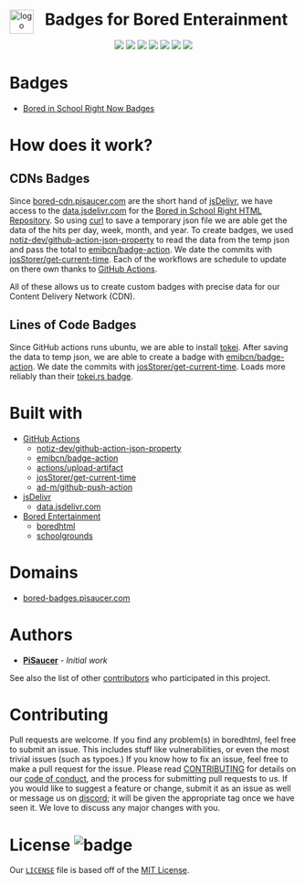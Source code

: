 <div align="center" style="display: block; margin-left: auto; margin-right: auto;">  
    
  <a href="https://bored.pisaucer.com/"><img align="left" src="https://bored-cdn.pisaucer.com/images/logo.png" alt="logo" height="42" width="42"></a>
  <h1>Badges for Bored Enterainment</h1>
    
  <a href="https://discord.com/invite/7qTNdXd"><img src="https://img.shields.io/badge/Discord-7qTNdXd?logo=discord&logoColor=white&color=5865F2"></a>
  <a href="https://github.com/Bored-Entertainment/badges/actions/workflows/pages/pages-build-deployment"><img src="https://github.com/Bored-Entertainment/badges/actions/workflows/pages/pages-build-deployment/badge.svg"></a>
  <a href="https://github.com/Bored-Entertainment/badges/actions/workflows/badges.yml"><img src="https://github.com/Bored-Entertainment/badges/actions/workflows/badges.yml/badge.svg"></a>
  <a href="https://github.com/Bored-Entertainment/badges/commits/main"><img src="https://img.shields.io/github/last-commit/Bored-Entertainment/badges"></a>
  <a href="https://github.com/Bored-Entertainment/badges/commits/main"><img src="https://badgen.net/github/commits/Bored-Entertainment/badges/main"></a>
  <a href="LICENSE"><img src="https://badgen.net/github/license/Bored-Entertainment/badges"></a>
  <img src="https://img.shields.io/github/repo-size/Bored-Entertainment/badges?color=green">  
      
</div>

# Badges
- [Bored in School Right Now Badges](bored/)

# How does it work?

## CDNs Badges

Since [bored-cdn.pisaucer.com](https://bored-cdn.pisaucer.com/) are the short hand of [jsDelivr](https://www.jsdelivr.com/), we have access to the [data.jsdelivr.com](https://github.com/jsdelivr/data.jsdelivr.com) for the [Bored in School Right HTML Repository](https://www.github.com/pisaucer/boredhtml). So using [curl](https://curl.se/) to save a temporary json file we are able get the data of the hits per day, week, month, and year. To create badges, we used [notiz-dev/github-action-json-property](https://github.com/marketplace/actions/get-json-property) to read the data from the temp json and pass the total to [emibcn/badge-action](https://github.com/marketplace/actions/badge-action). We date the commits with [josStorer/get-current-time](https://github.com/marketplace/actions/get-current-time). Each of the workflows are schedule to update on there own thanks to [GitHub Actions](https://github.com/features/actions). 

All of these allows us to create custom badges with precise data for our Content Delivery Network (CDN).

## Lines of Code Badges

Since GitHub actions runs ubuntu, we are able to install [tokei](https://github.com/XAMPPRocky/tokei). After saving the data to temp json, we are able to create a badge with [emibcn/badge-action](https://github.com/marketplace/actions/badge-action). We date the commits with [josStorer/get-current-time](https://github.com/marketplace/actions/get-current-time). Loads more reliably than their [tokei.rs badge](https://tokei.rs/b1/github/PiSaucer/boredhtml).

# Built with
- [GitHub Actions](https://github.com/features/actions)
    - [notiz-dev/github-action-json-property](https://github.com/marketplace/actions/get-json-property)
    - [emibcn/badge-action](https://github.com/marketplace/actions/badge-action)
    - [actions/upload-artifact](https://github.com/marketplace/actions/upload-a-build-artifact)
    - [josStorer/get-current-time](https://github.com/marketplace/actions/get-current-time)
    - [ad-m/github-push-action](https://github.com/marketplace/actions/github-push)
- [jsDelivr](https://www.jsdelivr.com/)
    - [data.jsdelivr.com](https://github.com/jsdelivr/data.jsdelivr.com)
- [Bored Entertainment](https://github.com/Bored-Entertainment)
    - [boredhtml](https://www.github.com/pisaucer/boredhtml)
    - [schoolgrounds](https://github.com/Bored-Entertainment/schoolgrounds)

# Domains
- [bored-badges.pisaucer.com](https://bored-badges.pisaucer.com/)

# Authors

- **[PiSaucer](https://github.com/PiSaucer)** - *Initial work*

See also the list of other [contributors](https://github.com/Bored-Entertainment/cdn-badge/contributors) who participated in this project.

# Contributing

Pull requests are welcome. If you find any problem(s) in boredhtml, feel free to submit an issue. This includes stuff like vulnerabilities, or even the most trivial issues (such as typoes.) If you know how to fix an issue, feel free to make a pull request for the issue. Please read [CONTRIBUTING](CONTRIBUTING.md) for details on our [code of conduct](CODE_OF_CONDUCT.md), and the process for submitting pull requests to us. If you would like to suggest a feature or change, submit it as an issue as well or message us on [discord](https://discord.com/invite/7qTNdXd); it will be given the appropriate tag once we have seen it. We love to discuss any major changes with you.

# License ![badge](https://badgen.net/github/license/Bored-Entertainment/badges)

Our [`LICENSE`](LICENSE) file is based off of the [MIT License](https://choosealicense.com/licenses/mit/).


